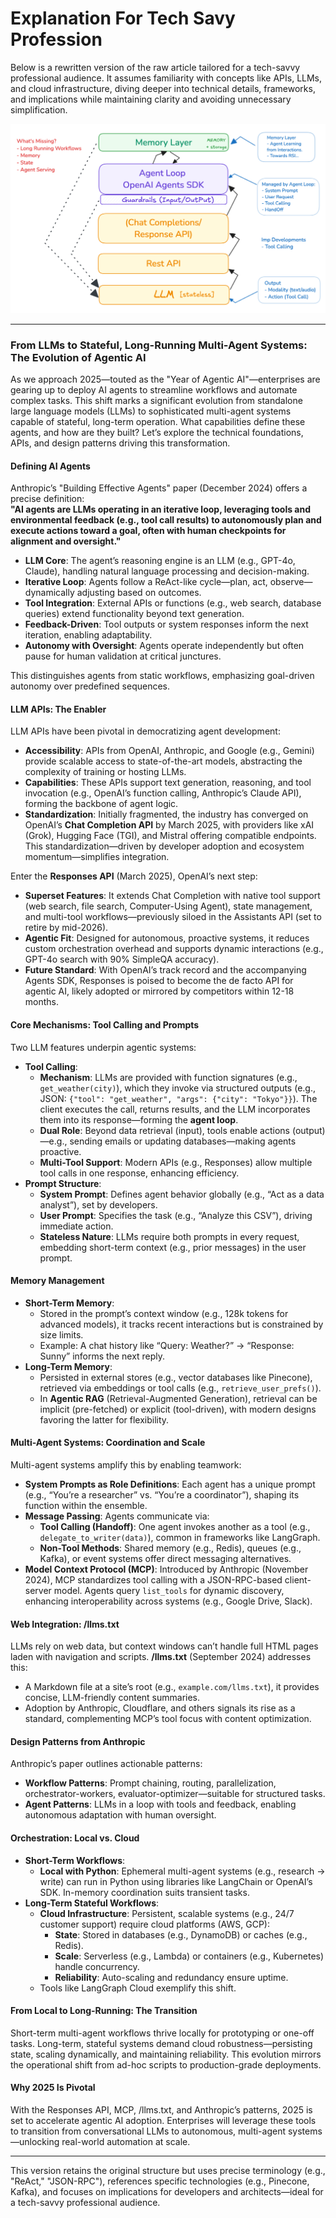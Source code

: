 # Explanation For Tech Savy Profession

Below is a rewritten version of the raw article tailored for a tech-savvy professional audience. It assumes familiarity with concepts like APIs, LLMs, and cloud infrastructure, diving deeper into technical details, frameworks, and implications while maintaining clarity and avoiding unnecessary simplification.

![Agent Orchestration Layer](./agent-orchestration-layer.png)

---

### From LLMs to Stateful, Long-Running Multi-Agent Systems: The Evolution of Agentic AI

As we approach 2025—touted as the "Year of Agentic AI"—enterprises are gearing up to deploy AI agents to streamline workflows and automate complex tasks. This shift marks a significant evolution from standalone large language models (LLMs) to sophisticated multi-agent systems capable of stateful, long-term operation. What capabilities define these agents, and how are they built? Let’s explore the technical foundations, APIs, and design patterns driving this transformation.

#### Defining AI Agents

Anthropic’s "Building Effective Agents" paper (December 2024) offers a precise definition:  
**"AI agents are LLMs operating in an iterative loop, leveraging tools and environmental feedback (e.g., tool call results) to autonomously plan and execute actions toward a goal, often with human checkpoints for alignment and oversight."**

- **LLM Core**: The agent’s reasoning engine is an LLM (e.g., GPT-4o, Claude), handling natural language processing and decision-making.
- **Iterative Loop**: Agents follow a ReAct-like cycle—plan, act, observe—dynamically adjusting based on outcomes.
- **Tool Integration**: External APIs or functions (e.g., web search, database queries) extend functionality beyond text generation.
- **Feedback-Driven**: Tool outputs or system responses inform the next iteration, enabling adaptability.
- **Autonomy with Oversight**: Agents operate independently but often pause for human validation at critical junctures.

This distinguishes agents from static workflows, emphasizing goal-driven autonomy over predefined sequences.

#### LLM APIs: The Enabler

LLM APIs have been pivotal in democratizing agent development:
- **Accessibility**: APIs from OpenAI, Anthropic, and Google (e.g., Gemini) provide scalable access to state-of-the-art models, abstracting the complexity of training or hosting LLMs.
- **Capabilities**: These APIs support text generation, reasoning, and tool invocation (e.g., OpenAI’s function calling, Anthropic’s Claude API), forming the backbone of agent logic.
- **Standardization**: Initially fragmented, the industry has converged on OpenAI’s **Chat Completion API** by March 2025, with providers like xAI (Grok), Hugging Face (TGI), and Mistral offering compatible endpoints. This standardization—driven by developer adoption and ecosystem momentum—simplifies integration.

Enter the **Responses API** (March 2025), OpenAI’s next step:
- **Superset Features**: It extends Chat Completion with native tool support (web search, file search, Computer-Using Agent), state management, and multi-tool workflows—previously siloed in the Assistants API (set to retire by mid-2026).
- **Agentic Fit**: Designed for autonomous, proactive systems, it reduces custom orchestration overhead and supports dynamic interactions (e.g., GPT-4o search with 90% SimpleQA accuracy).
- **Future Standard**: With OpenAI’s track record and the accompanying Agents SDK, Responses is poised to become the de facto API for agentic AI, likely adopted or mirrored by competitors within 12-18 months.

#### Core Mechanisms: Tool Calling and Prompts

Two LLM features underpin agentic systems:
- **Tool Calling**:
  - **Mechanism**: LLMs are provided with function signatures (e.g., `get_weather(city)`), which they invoke via structured outputs (e.g., JSON: `{"tool": "get_weather", "args": {"city": "Tokyo"}}`). The client executes the call, returns results, and the LLM incorporates them into its response—forming the **agent loop**.
  - **Dual Role**: Beyond data retrieval (input), tools enable actions (output)—e.g., sending emails or updating databases—making agents proactive.
  - **Multi-Tool Support**: Modern APIs (e.g., Responses) allow multiple tool calls in one response, enhancing efficiency.
- **Prompt Structure**:
  - **System Prompt**: Defines agent behavior globally (e.g., “Act as a data analyst”), set by developers.
  - **User Prompt**: Specifies the task (e.g., “Analyze this CSV”), driving immediate action.
  - **Stateless Nature**: LLMs require both prompts in every request, embedding short-term context (e.g., prior messages) in the user prompt.

#### Memory Management

- **Short-Term Memory**:
  - Stored in the prompt’s context window (e.g., 128k tokens for advanced models), it tracks recent interactions but is constrained by size limits.
  - Example: A chat history like “Query: Weather?” → “Response: Sunny” informs the next reply.
- **Long-Term Memory**:
  - Persisted in external stores (e.g., vector databases like Pinecone), retrieved via embeddings or tool calls (e.g., `retrieve_user_prefs()`).
  - In **Agentic RAG** (Retrieval-Augmented Generation), retrieval can be implicit (pre-fetched) or explicit (tool-driven), with modern designs favoring the latter for flexibility.

#### Multi-Agent Systems: Coordination and Scale

Multi-agent systems amplify this by enabling teamwork:
- **System Prompts as Role Definitions**: Each agent has a unique prompt (e.g., “You’re a researcher” vs. “You’re a coordinator”), shaping its function within the ensemble.
- **Message Passing**: Agents communicate via:
  - **Tool Calling (Handoff)**: One agent invokes another as a tool (e.g., `delegate_to_writer(data)`), common in frameworks like LangGraph.
  - **Non-Tool Methods**: Shared memory (e.g., Redis), queues (e.g., Kafka), or event systems offer direct messaging alternatives.
- **Model Context Protocol (MCP)**: Introduced by Anthropic (November 2024), MCP standardizes tool calling with a JSON-RPC-based client-server model. Agents query `list_tools` for dynamic discovery, enhancing interoperability across systems (e.g., Google Drive, Slack).

#### Web Integration: /llms.txt

LLMs rely on web data, but context windows can’t handle full HTML pages laden with navigation and scripts. **/llms.txt** (September 2024) addresses this:
- A Markdown file at a site’s root (e.g., `example.com/llms.txt`), it provides concise, LLM-friendly content summaries.
- Adoption by Anthropic, Cloudflare, and others signals its rise as a standard, complementing MCP’s tool focus with content optimization.

#### Design Patterns from Anthropic

Anthropic’s paper outlines actionable patterns:
- **Workflow Patterns**: Prompt chaining, routing, parallelization, orchestrator-workers, evaluator-optimizer—suitable for structured tasks.
- **Agent Patterns**: LLMs in a loop with tools and feedback, enabling autonomous adaptation with human oversight.

#### Orchestration: Local vs. Cloud

- **Short-Term Workflows**:
  - **Local with Python**: Ephemeral multi-agent systems (e.g., research → write) can run in Python using libraries like LangChain or OpenAI’s SDK. In-memory coordination suits transient tasks.
- **Long-Term Stateful Workflows**:
  - **Cloud Infrastructure**: Persistent, scalable systems (e.g., 24/7 customer support) require cloud platforms (AWS, GCP):
    - **State**: Stored in databases (e.g., DynamoDB) or caches (e.g., Redis).
    - **Scale**: Serverless (e.g., Lambda) or containers (e.g., Kubernetes) handle concurrency.
    - **Reliability**: Auto-scaling and redundancy ensure uptime.
  - Tools like LangGraph Cloud exemplify this shift.

#### From Local to Long-Running: The Transition

Short-term multi-agent workflows thrive locally for prototyping or one-off tasks. Long-term, stateful systems demand cloud robustness—persisting state, scaling dynamically, and maintaining reliability. This evolution mirrors the operational shift from ad-hoc scripts to production-grade deployments.

#### Why 2025 Is Pivotal

With the Responses API, MCP, /llms.txt, and Anthropic’s patterns, 2025 is set to accelerate agentic AI adoption. Enterprises will leverage these tools to transition from conversational LLMs to autonomous, multi-agent systems—unlocking real-world automation at scale.

---

This version retains the original structure but uses precise terminology (e.g., "ReAct," "JSON-RPC"), references specific technologies (e.g., Pinecone, Kafka), and focuses on implications for developers and architects—ideal for a tech-savvy professional audience.